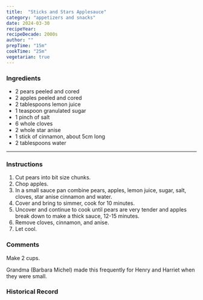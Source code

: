```yaml
---
title:  "Sticks and Stars Applesauce"
category: "appetizers and snacks"
date: 2024-03-30
recipeYear: 
recipeDecade: 2000s
author: ""
prepTime: "15m"
cookTime: "25m"
vegetarian: true
---
```


### Ingredients

- 2 pears peeled and cored
- 2 apples peeled and cored
- 2 tablespoons lemon juice
- 1 teaspoon granulated sugar
- 1 pinch of salt
- 6 whole cloves
- 2 whole star anise
- 1 stick of cinnamon, about 5cm long
- 2 tablespoons water

---

### Instructions

1. Cut pears into bit size chunks.
2. Chop apples.
3. In a small sauce pan combine pears, apples, lemon juice, sugar, salt, cloves, star anise cinnamon and water. 
4. Cover and bring to simmer, cook for 10 minutes.
5. Uncover and continue to cook until pears are very tender and apples break down to make a thick sauce, 12-15 minutes. 
6. Remove cloves, cinnamon, and anise.
7. Let cool. 

### Comments

Make 2 cups.

Grandma (Barbara Michel) made this frequently for Henry and Harriet when they were small.  

### Historical Record